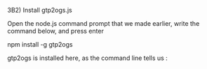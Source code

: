 3B2) Install gtp2ogs.js

Open the node.js command prompt that we made earlier, write the command below, and press enter

npm install -g gtp2ogs



gtp2ogs is installed here, as the command line tells us : 

